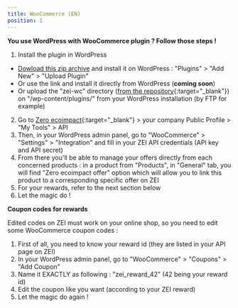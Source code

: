 ```yaml
---
title: WooCommerce (EN)
position: 1
---
```


**You use WordPress with WooCommerce plugin ? Follow those steps !**

1. Install the plugin in WordPress
  * [Dowload this zip archive](https://github.com/zeroecoimpact/API/blob/master/WooCommerce/latest.zip?raw=true)
  and install it on WordPress : "Plugins" > "Add New" > "Upload Plugin"
  * Or use the link and install it directly from WordPress (**coming soon**)
  * Or upload the "zei-wc" directory
  ([from the repository](https://github.com/zeroecoimpact/API/tree/master/WooCommerce){:target="_blank"})
  on "/wp-content/plugins/" from your WordPress installation (by FTP for example)
2. Go to [Zero ecoimpact](https://zero-ecoimpact.org){:target="_blank"} > your company Public Profile > "My Tools" > API
3. Then, in your WordPress admin panel, go to "WooCommerce" > "Settings" > "Integration" and fill in your ZEI API credentials (API key and API secret)
4. From there you'll be able to manage your offers directly from each concerned products : in a product from "Products", in "General" tab, you will find "Zero ecoimpact offer" option which will allow you to link this product to a corresponding specific offer on ZEI
5. For your rewards, refer to the next section below
5. Let the magic do !

**Coupon codes for rewards**

Edited codes on ZEI must work on your online shop, so you need to edit some WooCommerce coupon codes : 

1. First of all, you need to know your reward id (they are listed in your API page on ZEI)
2. In your WordPress admin panel, go to "WooCommerce" > "Coupons" > "Add Coupon"
3. Name it EXACTLY as following : "zei_reward_42" (42 being your reward id)
4. Edit the coupon like you want (according to your ZEI reward)
5. Let the magic do again !
